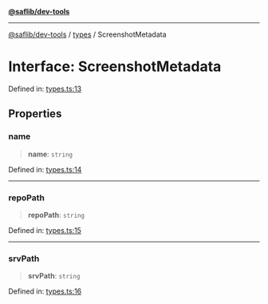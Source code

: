 [**@saflib/dev-tools**](../../reference.md)

***

[@saflib/dev-tools](../../reference.md) / [types](../reference.md) / ScreenshotMetadata

# Interface: ScreenshotMetadata

Defined in: [types.ts:13](https://github.com/sderickson/saflib/blob/cfc305107fe2cac23ced357d4c57b41d7e0d5016/dev-tools/types.ts#L13)

## Properties

### name

> **name**: `string`

Defined in: [types.ts:14](https://github.com/sderickson/saflib/blob/cfc305107fe2cac23ced357d4c57b41d7e0d5016/dev-tools/types.ts#L14)

***

### repoPath

> **repoPath**: `string`

Defined in: [types.ts:15](https://github.com/sderickson/saflib/blob/cfc305107fe2cac23ced357d4c57b41d7e0d5016/dev-tools/types.ts#L15)

***

### srvPath

> **srvPath**: `string`

Defined in: [types.ts:16](https://github.com/sderickson/saflib/blob/cfc305107fe2cac23ced357d4c57b41d7e0d5016/dev-tools/types.ts#L16)

